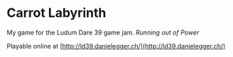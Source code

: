 # Carrot Labyrinth

My game for the Ludum Dare 39 game jam. *Running out of Power*

Playable online at [http://ld39.danielegger.ch/](http://ld39.danielegger.ch/)
